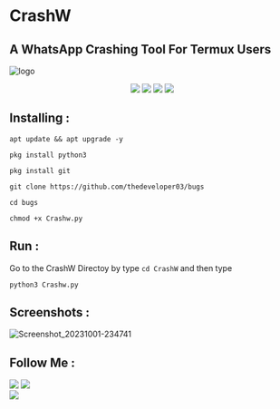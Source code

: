 # CrashW

## A WhatsApp Crashing Tool For Termux Users


![logo](https://github.com/axlkiller/CrashW/raw/main/.imgs/20210924_150712.jpg)

<p align="center">
  <img src="https://img.shields.io/badge/Version-1.0.5-lime?style=for-the-badge">
  
  <img src="https://img.shields.io/github/stars/axlkiller/CrashW?color=cyan&style=for-the-badge">
  <img src="https://img.shields.io/github/issues/axlkiller/CrashW?color=magenta&style=for-the-badge">
  <img src="https://img.shields.io/github/forks/axlkiller/CrashW?color=aquamarine&style=for-the-badge">


## Installing :

```
apt update && apt upgrade -y
```
```
pkg install python3
```
```
pkg install git
```
```
git clone https://github.com/thedeveloper03/bugs
```
```
cd bugs
```
```
chmod +x Crashw.py
```


## Run :

Go to the CrashW Directoy by type `cd CrashW` and then type
```
python3 Crashw.py
```

## Screenshots :
![Screenshot_20231001-234741](https://github.com/thedeveloper03/bugs/assets/123274423/548ad815-1ba6-42db-869b-1932a73dc7ce)

## Follow Me :
<p align="left">
  <a href="https://github.com/thedeveloper03" target="_blank"><img src="https://img.shields.io/badge/Github-thedeveloper03-silver?style=for-the-badge&logo=github"></a>
  <a href="https://www.instagram.com/the_developer.01" target="_blank"><img src="https://img.shields.io/badge/Instagram-the_developer.01-red?style=for-the-badge&logo=instagram"></a><br/>
  <a href="https://facebook.com/the developer 03.fb" target="_blank"><img src="https://img.shields.io/badge/Facebook-thedevelepor-blue?style=for-the-badge&logo=facebook"></a>
</p>
